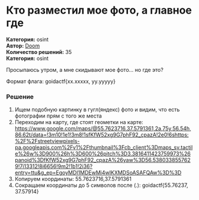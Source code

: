 # Кто разместил мое фото, а главное где
**Категория:** osint\
**Автор:** [Doom](https://t.me/dontunique)\
**Количество решений:** 35\
**Категория:** osint

Просыпаюсь утром, а мне скидывают мое фото... но где это?



Формат флага: goidactf{xx.xxxxx, yy.yyyyy}

### Решение
1. Ищем подобную картинку в гугл(яндекс) фото и видим, что есть фотографии прям с того же места
2. Переходим на карту, где стоят геометки на карте: https://www.google.com/maps/@55.7623716,37.5791361,2a,75y,56.54h,86.62t/data=!3m10!1e1!3m8!1sfKfW52xg9G7phF92_cpazA!2e0!6shttps:%2F%2Fstreetviewpixels-pa.googleapis.com%2Fv1%2Fthumbnail%3Fcb_client%3Dmaps_sv.tactile%26w%3D900%26h%3D600%26pitch%3D3.3816411423759973%26panoid%3DfKfW52xg9G7phF92_cpazA%26yaw%3D56.5380338557629!7i13312!8i6656!9m2!1b1!2i36?entry=ttu&g_ep=EgoyMDI1MDEwMi4wIKXMDSoASAFQAw%3D%3D
3. Копируем координаты: 55.7623716,37.5791361
4. Сокращаем координаты до 5 символов после (.): goidactf{55.76237, 37.57914}
